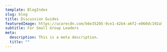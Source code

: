 ```yaml
---
template: BlogIndex
slug: blog
title: Discussion Guides
featuredImage: https://ucarecdn.com/b6e35205-9ce1-42b4-a6f2-e060dc192a56/
subtitle: For Small Group Leaders
meta:
  description: This is a meta description.
  title: ""
---
```

